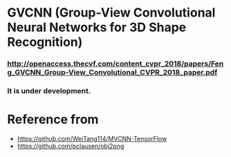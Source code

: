 # GVCNN (Group-View Convolutional Neural Networks for 3D Shape Recognition)
### http://openaccess.thecvf.com/content_cvpr_2018/papers/Feng_GVCNN_Group-View_Convolutional_CVPR_2018_paper.pdf


### It is under development.




# Reference from
- https://github.com/WeiTang114/MVCNN-TensorFlow
- https://github.com/pclausen/obj2png
